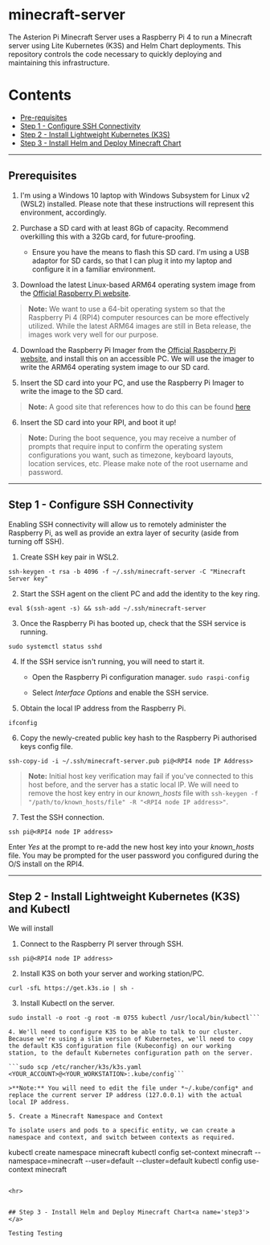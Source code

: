 # minecraft-server
The Asterion Pi Minecraft Server uses a Raspberry Pi 4 to run a Minecraft server using Lite Kubernetes (K3S) and Helm Chart deployments. This repository controls the code necessary to quickly deploying and maintaining this infrastructure.

# Contents
- [Pre-requisites](#prereqs)
- [Step 1 - Configure SSH Connectivity](#step1)
- [Step 2 - Install Lightweight Kubernetes (K3S)](#step2)
- [Step 3 - Install Helm and Deploy Minecraft Chart](#step3)

<hr>


## Prerequisites <a name='prereqs'></a>

1. I'm using a Windows 10 laptop with Windows Subsystem for Linux v2 (WSL2) installed. Please note that these instructions will represent this environment, accordingly.

2. Purchase a SD card with at least 8Gb of capacity. Recommend overkilling this with a 32Gb card, for future-proofing.

    - Ensure you have the means to flash this SD card. I'm using a USB adaptor for SD cards, so that I can plug it into my laptop and configure it in a familiar environment.

3. Download the latest Linux-based ARM64 operating system image from the [Official Raspberry Pi website](https://downloads.raspberrypi.org/raspios_arm64/images/raspios_arm64-2021-11-08/).

>**Note:** We want to use a 64-bit operating system so that the Raspberry Pi 4 (RPI4) computer resources can be more effectively utilized. While the latest ARM64 images are still in Beta release, the images work very well for our purpose. 

4. Download the Raspberry Pi Imager from the [Official Raspberry Pi website](https://www.raspberrypi.com/software/), and install this on an accessible PC. We will use the imager to write the ARM64 operating system image to our SD card.

5. Insert the SD card into your PC, and use the Raspberry Pi Imager to write the image to the SD card.

>**Note:** A good site that references how to do this can be found [here](https://qengineering.eu/install-raspberry-64-os.html)

6. Insert the SD card into your RPI, and boot it up!

>**Note:** During the boot sequence, you may receive a number of prompts that require input to confirm the operating system configurations you want, such as timezone, keyboard layouts, location services, etc. Please make note of the root username and password.

<hr>


## Step 1 - Configure SSH Connectivity<a name='step1'></a>

Enabling SSH connectivity will allow us to remotely administer the Raspberry Pi, as well as provide an extra layer of security (aside from turning off SSH). 

1. Create SSH key pair in WSL2.

```ssh-keygen -t rsa -b 4096 -f ~/.ssh/minecraft-server -C "Minecraft Server key"```

2. Start the SSH agent on the client PC and add the identity to the key ring.

```eval $(ssh-agent -s) && ssh-add ~/.ssh/minecraft-server```

3. Once the Raspberry Pi has booted up, check that the SSH service is running.

```sudo systemctl status sshd```

4. If the SSH service isn't running, you will need to start it.

    - Open the Raspberry Pi configuration manager.
    ```sudo raspi-config```

    - Select *Interface Options* and enable the SSH service.

5. Obtain the local IP address from the Raspberry Pi.

```ifconfig```

6. Copy the newly-created public key hash to the Raspberry Pi authorised keys config file.

```ssh-copy-id -i ~/.ssh/minecraft-server.pub pi@<RPI4 node IP Address>```

>**Note:** Initial host key verification may fail if you've connected to this host before, and the server has a static local IP. We will need to remove the host key entry in our *known_hosts* file with ```ssh-keygen -f "/path/to/known_hosts/file" -R "<RPI4 node IP address>"```. 

7. Test the SSH connection.

```ssh pi@<RPI4 node IP address>```

Enter *Yes* at the prompt to re-add the new host key into your *known_hosts* file. You may be prompted for the user password you configured during the O/S install on the RPI4.

<hr>


## Step 2 - Install Lightweight Kubernetes (K3S) and Kubectl<a name='step2'></a>

We will install 

1. Connect to the Raspberry PI server through SSH.

```ssh pi@<RPI4 node IP address>```

2. Install K3S on both your server and working station/PC.

```curl -sfL https://get.k3s.io | sh -```

3. Install Kubectl on the server.

```curl -LO "https://dl.k8s.io/release/$(curl -L -s https://dl.k8s.io/release/stable.txt)/bin/linux/amd64/kubectl"
sudo install -o root -g root -m 0755 kubectl /usr/local/bin/kubectl```

4. We'll need to configure K3S to be able to talk to our cluster. Because we're using a slim version of Kubernetes, we'll need to copy the default K3S configuration file (Kubeconfig) on our working station, to the default Kubernetes configuration path on the server.

```sudo scp /etc/rancher/k3s/k3s.yaml <YOUR_ACCOUNT>@<YOUR_WORKSTATION>:.kube/config```

>**Note:** You will need to edit the file under *~/.kube/config* and replace the current server IP address (127.0.0.1) with the actual local IP address.

5. Create a Minecraft Namespace and Context

To isolate users and pods to a specific entity, we can create a namespace and context, and switch between contexts as required.

```
kubectl create namespace minecraft
kubectl config set-context minecraft --namespace=minecraft --user=default --cluster=default
kubectl config use-context minecraft
```

<hr>


## Step 3 - Install Helm and Deploy Minecraft Chart<a name='step3'></a>

Testing Testing
